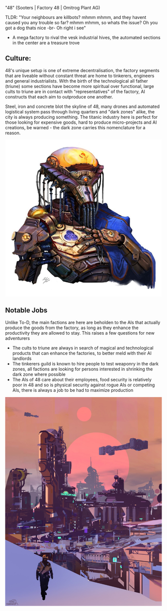 "48" (Sooters  | Factory 48 | Omitrog Plant AG) 

TLDR: "Your neighbours are killbots? mhmm mhmm, and they havent caused you any trouble so far? mhmm mhmm, so whats the issue? Oh you got a dog thats nice -br- Oh right i see"

- A mega factory to rival the vesk industrial hives, the automated sections in the center are a treasure trove

## Culture: 

48's unique setup is one of extreme decentralisation, the factory segments that are liveable without constant threat are home to tinkerers, engineers and general industrialists. With the birth of the technological all father (triune) some sections have become more spiritual over functional, large cults to triune are in contact with "representatives" of the factory, AI constructs that each aim to outproduce one another.

Steel, iron and concrete blot the skyline of 48, many drones and automated logistical system pass through living quarters and "dark zones" alike, the city is always producing something. The titanic industry here is perfect for those looking for expensive goods, hard to produce micro-projects and AI creations, be warned - the dark zone carries this nomenclature for a reason.


![git version](../../../../Resources/903684b19ae2e891942adea2b1476612.jpg)

## Notable Jobs

Unlike To-D, the main factions are here are beholden to the AIs that actually produce the goods from the factory, as long as they enhance the productivity they are allowed to stay. This raises a few questions for new adventurers
- The cults to triune are always in search of magical and technological products that can enhance the factories, to better meld with their AI landlords
- The tinkerers guild is known to hire people to test weaponry in the dark zones, all factions are looking for persons interested in shrinking the dark zone where possible
- The AIs of 48 care about their employees, food security is relatively poor in 48 and so is physical security against rogue AIs or competing AIs, there is always a job to be had to maximize production


![git version](../../../../Resources/SparthJ.jpg)